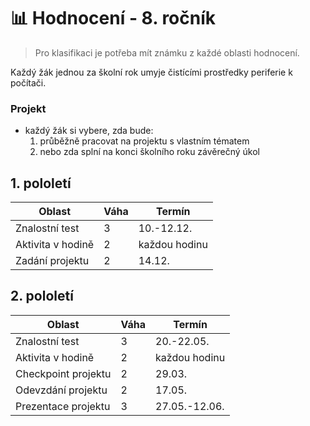 # 📊 Hodnocení - 8. ročník

> Pro klasifikaci je potřeba mít známku z každé oblasti hodnocení.

Každý žák jednou za školní rok umyje čistícími prostředky periferie k počítači.

### Projekt
- každý žák si vybere, zda bude:
  1. průběžně pracovat na projektu s vlastním tématem
  2. nebo zda splní na konci školního roku závěrečný úkol

## 1. pololetí

| Oblast            | Váha | Termín        |
| ----------------- | ---- | ------------- |
| Znalostní test    | 3    | 10.-12.12.    |
| Aktivita v hodině | 2    | každou hodinu |
| Zadání projektu   | 2    | 14.12.        |


## 2. pololetí

| Oblast              | Váha | Termín        |
| ------------------- | ---- | ------------- |
| Znalostní test      | 3    | 20.-22.05.    |
| Aktivita v hodině   | 2    | každou hodinu |
| Checkpoint projektu | 2    | 29.03.        |
| Odevzdání projektu  | 2    | 17.05.        |
| Prezentace projektu | 3    | 27.05.-12.06. |
